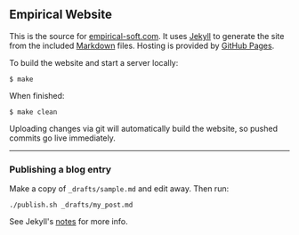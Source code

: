 ## Empirical Website

This is the source for [empirical-soft.com](https://www.empirical-soft.com). It uses [Jekyll](https://jekyllrb.com) to generate the site from the included [Markdown](https://jekyllrb.com/docs/configuration/markdown/) files. Hosting is provided by [GitHub Pages](https://pages.github.com).

To build the website and start a server locally:

```
$ make
```

When finished:

```
$ make clean
```

Uploading changes via git will automatically build the website, so pushed commits go live immediately.

----

### Publishing a blog entry

Make a copy of `_drafts/sample.md` and edit away. Then run:

```
./publish.sh _drafts/my_post.md
```

See Jekyll's [notes](https://jekyllrb.com/docs/posts/) for more info.
